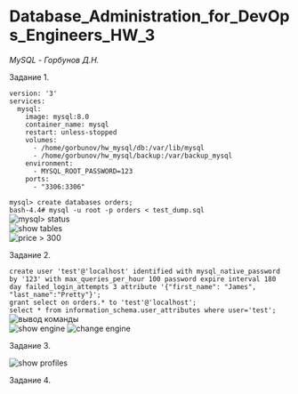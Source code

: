 # Database_Administration_for_DevOps_Engineers_HW_3

*MySQL - Горбунов Д.Н.*

Задание 1. 

```
version: '3'
services:
  mysql:
    image: mysql:8.0
    container_name: mysql
    restart: unless-stopped
    volumes:
      - /home/gorbunov/hw_mysql/db:/var/lib/mysql
      - /home/gorbunov/hw_mysql/backup:/var/backup_mysql
    environment:
      - MYSQL_ROOT_PASSWORD=123
    ports:
      - "3306:3306"
```                
```mysql> create databases orders;```              
```bash-4.4# mysql -u root -p orders < test_dump.sql ```           
![mysql> status](https://github.com/dAmp1r/Database_Administration_for_DevOps_Engineers_HW_3/blob/main/11.png)               
![show tables](https://github.com/dAmp1r/Database_Administration_for_DevOps_Engineers_HW_3/blob/main/12.png)                    
![price > 300](https://github.com/dAmp1r/Database_Administration_for_DevOps_Engineers_HW_3/blob/main/13.png)            

Задание 2.

```create user 'test'@'localhost' identified with mysql_native_password by '123' with max_queries_per_hour 100 password expire interval 180 day failed_login_attempts 3 attribute '{"first_name": "James", "last_name":"Pretty"}';```                                    
```grant select on orders.* to 'test'@'localhost';```                
```select * from information_schema.user_attributes where user='test';```                
![вывод команды](https://github.com/dAmp1r/Database_Administration_for_DevOps_Engineers_HW_3/blob/main/21.png)             
![show engine](https://github.com/dAmp1r/Database_Administration_for_DevOps_Engineers_HW_3/blob/main/31.png)
![change engine](https://github.com/dAmp1r/Database_Administration_for_DevOps_Engineers_HW_3/blob/main/32.png)

Задание 3.

![show profiles](https://github.com/dAmp1r/Database_Administration_for_DevOps_Engineers_HW_3/blob/main/33.png)                

Задание 4.
